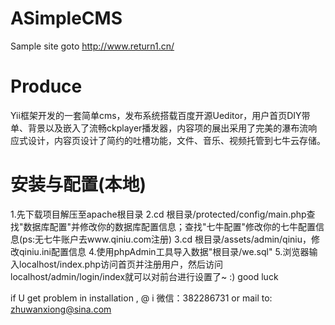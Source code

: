 # ASimpleCMS
Sample site goto http://www.return1.cn/
# Produce
Yii框架开发的一套简单cms，发布系统搭载百度开源Ueditor，用户首页DIY带单、背景以及嵌入了流畅ckplayer播发器，内容项的展出采用了完美的瀑布流响应式设计，内容页设计了简约的吐槽功能，文件、音乐、视频托管到七牛云存储。

# 安装与配置(本地)
1.先下载项目解压至apache根目录
2.cd 根目录/protected/config/main.php查找"数据库配置"并修改你的数据库配置信息；查找"七牛配置"修改你的七牛配置信息(ps:无七牛账户去www.qiniu.com注册)
3.cd 根目录/assets/admin/qiniu，修改qiniu.ini配置信息
4.使用phpAdmin工具导入数据"根目录/we.sql"
5.浏览器输入localhost/index.php访问首页并注册用户，然后访问localhost/admin/login/index就可以对前台进行设置了~ :) good luck

if U get problem in installation , @ i 微信：382286731 or mail to: zhuwanxiong@sina.com
